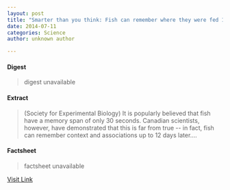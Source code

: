 ```yaml
---
layout: post
title: "Smarter than you think: Fish can remember where they were fed 12 days later"
date: 2014-07-11
categories: Science
author: unknown author

---
```



#### Digest
>digest unavailable

#### Extract
>(Society for Experimental Biology) It is popularly believed that fish have a memory span of only 30 seconds. Canadian scientists, however, have demonstrated that this is far from true -- in fact, fish can remember context and associations up to 12 days later....

#### Factsheet
>factsheet unavailable

[Visit Link](http://www.eurekalert.org/pub_releases/2014-07/sfeb-sty062614.php)


